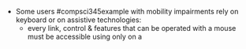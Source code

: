 - Some users #compsci345example with mobility impairments rely on keyboard or on assistive technologies:
	- every link, control & features that can be operated with a mouse must be accessible using only on a 